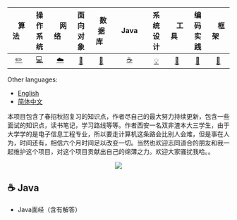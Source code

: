 | &nbsp;&nbsp;&nbsp;算法&nbsp;&nbsp;&nbsp; | 操作系统 | &nbsp;&nbsp;&nbsp;网络&nbsp;&nbsp;&nbsp; | 面向对象 | &nbsp;&nbsp;数据库&nbsp;&nbsp; | &nbsp;&nbsp;&nbsp;Java&nbsp;&nbsp;&nbsp; | 系统设计 | &nbsp;&nbsp;&nbsp;工具&nbsp;&nbsp;&nbsp; | 编码实践 | &nbsp;&nbsp;&nbsp;框架&nbsp;&nbsp;&nbsp; |
| :--------: | :---------: | :---------: | :---------: | :---------: | :---------:| :---------: | :-------: | :-------:| :------:|
| [:pencil2:](#pencil2-算法) | [:computer:](#computer-操作系统)|[:cloud:](#cloud-网络) | [:art:](#art-面向对象) |[:floppy_disk:](#floppy_disk-数据库)|  [:coffee:](#coffee-java)| [:bulb:](#bulb-系统设计)| [:wrench:](#wrench-工具)| [:watermelon:](#watermelon-编码实践)| [:rocket:](#rocket-框架) |


Other languages:

- [English](README.en-US.md)
- [简体中文](README.md)


本项目包含了春招秋招复习的知识点，作者尽自己的最大努力持续更新，包含一些面试的知识点，读书笔记，学习路线等等。作者西安一名双非渣本大三学生，由于大学学的是电子信息工程专业，所以要走计算机这条路会比别人会难，但是事在人为，时间还有，相信六个月时间足以改变一切。当然也欢迎志同道合的朋友和我一起维护这个项目，对这个项目贡献出自己的绵薄之力。欢迎大家骚扰我哈。。
<div style="text-align:center;"><img src="http://tu.027cgb.com/613363/wechat.png"></div>




## :coffee: Java
- Java面经（含有解答）
